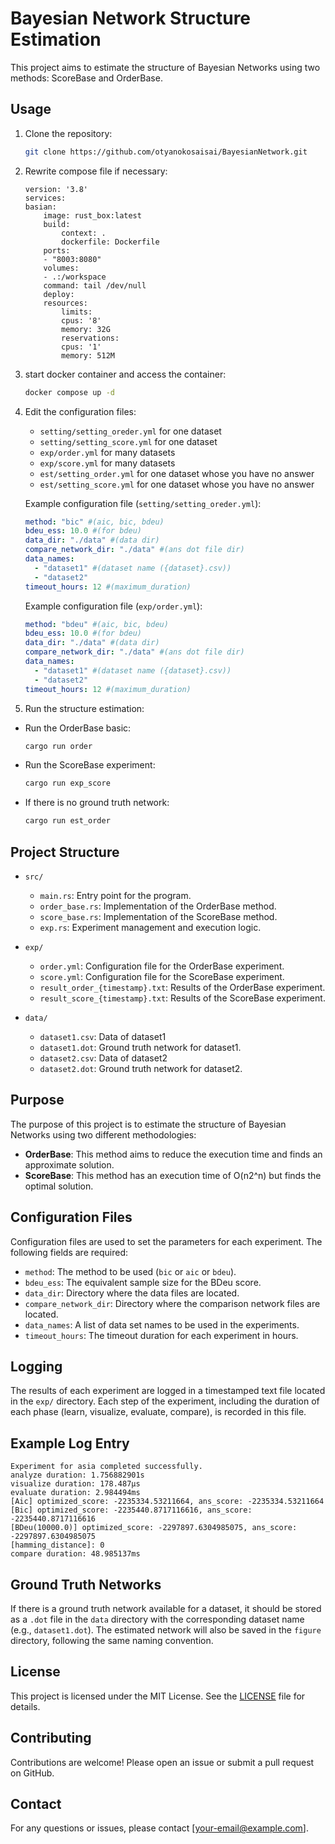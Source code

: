 
# Bayesian Network Structure Estimation

This project aims to estimate the structure of Bayesian Networks using two methods: ScoreBase and OrderBase.

## Usage

1. Clone the repository:
    ```sh
    git clone https://github.com/otyanokosaisai/BayesianNetwork.git
    ```
2. Rewrite compose file if necessary:
    ```
    version: '3.8'
    services:
    basian:
        image: rust_box:latest
        build:
            context: .
            dockerfile: Dockerfile
        ports:
        - "8003:8080"
        volumes:
        - .:/workspace
        command: tail /dev/null
        deploy:
        resources:
            limits:
            cpus: '8'
            memory: 32G
            reservations:
            cpus: '1'
            memory: 512M  

    ```
3. start docker container and access the container:
    ```sh
    docker compose up -d
    ```

4. Edit the configuration files:
    - `setting/setting_oreder.yml` for one dataset
    - `setting/setting_score.yml` for one dataset
    - `exp/order.yml` for many datasets
    - `exp/score.yml` for many datasets
    - `est/setting_order.yml` for one dataset whose you have no answer
    - `est/setting_score.yml` for one dataset whose you have no answer

    Example configuration file (`setting/setting_oreder.yml`):
    ```yaml
    method: "bic" #(aic, bic, bdeu)
    bdeu_ess: 10.0 #(for bdeu)
    data_dir: "./data" #(data dir)
    compare_network_dir: "./data" #(ans dot file dir)
    data_names:
      - "dataset1" #(dataset name ({dataset}.csv))
      - "dataset2"
    timeout_hours: 12 #(maximum_duration)
    ```

    Example configuration file (`exp/order.yml`):
    ```yaml
    method: "bdeu" #(aic, bic, bdeu)
    bdeu_ess: 10.0 #(for bdeu)
    data_dir: "./data" #(data dir)
    compare_network_dir: "./data" #(ans dot file dir)
    data_names:
      - "dataset1" #(dataset name ({dataset}.csv))
      - "dataset2"
    timeout_hours: 12 #(maximum_duration)
    ```



5. Run the structure estimation: 
- Run the OrderBase basic:
    ```sh
    cargo run order
    ```

- Run the ScoreBase experiment:
    ```sh
    cargo run exp_score
    ```

- If there is no ground truth network:
    ```sh
    cargo run est_order
    ```

## Project Structure

- `src/`
  - `main.rs`: Entry point for the program.
  - `order_base.rs`: Implementation of the OrderBase method.
  - `score_base.rs`: Implementation of the ScoreBase method.
  - `exp.rs`: Experiment management and execution logic.

- `exp/`
  - `order.yml`: Configuration file for the OrderBase experiment.
  - `score.yml`: Configuration file for the ScoreBase experiment.
  - `result_order_{timestamp}.txt`: Results of the OrderBase experiment.
  - `result_score_{timestamp}.txt`: Results of the ScoreBase experiment.

- `data/`
  - `dataset1.csv`: Data of dataset1
  - `dataset1.dot`: Ground truth network for dataset1.
  - `dataset2.csv`: Data of dataset2
  - `dataset2.dot`: Ground truth network for dataset2.

## Purpose

The purpose of this project is to estimate the structure of Bayesian Networks using two different methodologies:
- **OrderBase**: This method aims to reduce the execution time and finds an approximate solution.
- **ScoreBase**: This method has an execution time of O(n2^n) but finds the optimal solution.

## Configuration Files

Configuration files are used to set the parameters for each experiment. The following fields are required:

- `method`: The method to be used (`bic` or `aic` or `bdeu`).
- `bdeu_ess`: The equivalent sample size for the BDeu score.
- `data_dir`: Directory where the data files are located.
- `compare_network_dir`: Directory where the comparison network files are located.
- `data_names`: A list of data set names to be used in the experiments.
- `timeout_hours`: The timeout duration for each experiment in hours.

## Logging

The results of each experiment are logged in a timestamped text file located in the `exp/` directory. Each step of the experiment, including the duration of each phase (learn, visualize, evaluate, compare), is recorded in this file.

## Example Log Entry

```text
Experiment for asia completed successfully.
analyze duration: 1.756882901s
visualize duration: 178.487µs
evaluate duration: 2.984494ms
[Aic] optimized_score: -2235334.53211664, ans_score: -2235334.53211664
[Bic] optimized_score: -2235440.8717116616, ans_score: -2235440.8717116616
[BDeu(10000.0)] optimized_score: -2297897.6304985075, ans_score: -2297897.6304985075
[hamming_distance]: 0
compare duration: 48.985137ms
```

## Ground Truth Networks

If there is a ground truth network available for a dataset, it should be stored as a `.dot` file in the `data` directory with the corresponding dataset name (e.g., `dataset1.dot`). The estimated network will also be saved in the `figure` directory, following the same naming convention.

## License

This project is licensed under the MIT License. See the [LICENSE](LICENSE) file for details.

## Contributing

Contributions are welcome! Please open an issue or submit a pull request on GitHub.

## Contact

For any questions or issues, please contact [your-email@example.com].

